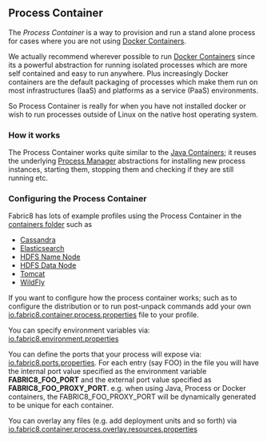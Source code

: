 ## Process Container

The _Process Container_ is a way to provision and run a stand alone process for cases where you are not using [Docker Containers](docker.html).

We actually recommend wherever possible to run [Docker Containers](docker.html) since its a powerful abstraction for running isolated processes which are more self contained and easy to run anywhere. Plus increasingly Docker containers are the default packaging of processes which make them run on most infrastructures (IaaS) and platforms as a service (PaaS) environments.

So Process Container is really for when you have not installed docker or wish to run processes outside of Linux on the native host operating system.

### How it works

The Process Container works quite similar to the [Java Containers](javaContainer.html); it reuses the underlying [Process Manager](processManager.html) abstractions for installing new process instances, starting them, stopping them and checking if they are still running etc.

### Configuring the Process Container

Fabric8 has lots of example profiles using the Process Container in the [containers folder](https://github.com/fabric8io/fabric8/tree/master/fabric/fabric8-karaf/src/main/resources/distro/fabric/import/fabric/profiles/containers) such as

* [Cassandra](https://github.com/fabric8io/fabric8/tree/master/fabric/fabric8-karaf/src/main/resources/distro/fabric/import/fabric/profiles/containers/services/cassandra.profile)
* [Elasticsearch](https://github.com/fabric8io/fabric8/tree/master/fabric/fabric8-karaf/src/main/resources/distro/fabric/import/fabric/profiles/containers/services/elasticsearch.profile)
* [HDFS Name Node](https://github.com/fabric8io/fabric8/tree/master/fabric/fabric8-karaf/src/main/resources/distro/fabric/import/fabric/profiles/containers/services/hdfs.namenode.profile)
* [HDFS Data Node](https://github.com/fabric8io/fabric8/tree/master/fabric/fabric8-karaf/src/main/resources/distro/fabric/import/fabric/profiles/containers/services/hdfs.datanode.profile)
* [Tomcat](https://github.com/fabric8io/fabric8/tree/master/fabric/fabric8-karaf/src/main/resources/distro/fabric/import/fabric/profiles/containers/tomcat.profile)
* [WildFly](https://github.com/fabric8io/fabric8/tree/master/fabric/fabric8-karaf/src/main/resources/distro/fabric/import/fabric/profiles/containers/wildfly.profile)

If you want to configure how the process container works; such as to configure the distribution or to run post-unpack commands  add your own [io.fabric8.container.process.properties](https://github.com/fabric8io/fabric8/blob/master/fabric/fabric8-karaf/src/main/resources/distro/fabric/import/fabric/profiles/containers/tomcat.profile/io.fabric8.container.process.properties) file to your profile.

You can specify environment variables via: [io.fabric8.environment.properties](https://github.com/fabric8io/fabric8/blob/master/fabric/fabric8-karaf/src/main/resources/distro/fabric/import/fabric/profiles/containers/tomcat.profile/io.fabric8.environment.properties)

You can define the ports that your process will expose via: [io.fabric8.ports.properties](https://github.com/fabric8io/fabric8/blob/master/fabric/fabric8-karaf/src/main/resources/distro/fabric/import/fabric/profiles/containers/tomcat.profile/io.fabric8.ports.properties). For each entry (say FOO) in the file you will have the internal port value specified as the environment variable **FABRIC8_FOO_PORT** and the external port value specified as **FABRIC8_FOO_PROXY_PORT**. e.g. when using Java, Process or Docker containers, the FABRIC8_FOO_PROXY_PORT will be dynamically generated to be unique for each container.

You can overlay any files (e.g. add deployment units and so forth) via [io.fabric8.container.process.overlay.resources.properties](https://github.com/fabric8io/fabric8/blob/master/fabric/fabric8-karaf/src/main/resources/distro/fabric/import/fabric/profiles/containers/tomcat.profile/io.fabric8.container.process.overlay.resources.properties)

